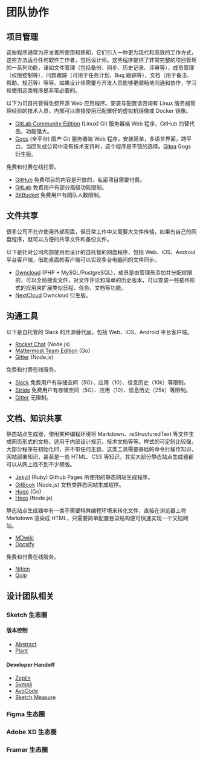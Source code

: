 # 团队协作

## 项目管理

这些程序通常为开发者所使用和熟知，它们引入一种更为现代和高效的工作方式，这些方法适合任何软件工作者，包括设计师。这些程序提供了非常完整的项目管理的一系列功能，诸如文件管理（包括备份、同步、历史记录、评审等），成员管理（权限控制等），问题跟踪（可用于任务计划、Bug 跟踪等），文档（用于备注、帮助、规范等）等等。如果设计师需要与开发人员能够更顺畅地沟通和协作，学习和使用这类程序是非常必要的。

以下为可自托管得免费开源 Web 应用程序。安装与配置请咨询有 Linux 服务器管理经验的技术人员，内部可以直接使用已配置好的虚拟机镜像或 Docker 镜像。

- [GitLab Community Edition](https://about.gitlab.com/downloads/) (Linux) Git 服务器端 Web 程序，GitHub 的替代品，功能强大。
- [Gogs](https://gogs.io/) (全平台) 国产 Git 服务器端 Web 程序，安装简单，多语言界面，跨平台。当团队或公司中没有技术支持时，这个程序是不错的选择。[Gitea](https://gitea.io) Gogs 衍生版。

免费和付费在线托管。

- [GitHub](https://github.com/) 免费项目的内容是开放的，私密项目需要付费。
- [GitLab](https://gitlab.com/) 免费用户有部分高级功能限制。
- [BitBucket](https://bitbucket.org/) 免费用户有团队人数限制。

## 文件共享

很多公司不允许使用外部网盘，但日常工作中又需要大文件传输，如果有自己的网盘程序，就可以方便的共享文件和备份文件。

以下是针对公司内部使用而设计的自托管的网盘程序，包括 Web、iOS、Android 平台客户端，借助桌面的客户端可以实现多台电脑间的文件同步。

- [Owncloud](https://owncloud.org/) (PHP + MySQL/PostgreSQL)，成员是由管理员添加并分配权限的，可以全局搜索文件，对文件评论和简单的历史版本，可以安装一些插件形式的应用来扩展类似日程、任务、文档等功能。
- [NextCloud](https://nextcloud.com/) Owncloud 衍生版。

## 沟通工具

以下是自托管的 Slack 的开源替代品，包括 Web、iOS、Android 平台客户端。

- [Rocket Chat](https://rocket.chat/) (Node.js)
- [Mattermost Team Edition](https://about.mattermost.com/download/) (Go)
- [Gitter](https://gitlab.com/gitlab-org/gitter/) (Node.js)

免费和付费在线服务。

- [Slack](https://slack.com/) 免费用户有存储空间（5G）、应用（10）、信息历史（10k）等限制。
- [Stride](https://www.stride.com/) 免费用户有存储空间（5G）、应用（10）、信息历史（25k）等限制。
- [Gitter](https://gitter.im/) 无限制。

## 文档、知识共享

静态站点生成器，使用某种编程环境将 Markdown、reStructuredText 等文件生成网页形式的文档，适用于内部设计规范，技术文档等等。样式的可定制比较强，大部分程序在初始化时，并不带任何主题，这类工具需要基础的命令行操作知识，网站部署知识，甚至是一些 HTML、CSS 等知识，其实大部分静态站点生成器都可以从网上找不到不少模版。

- [Jekyll](http://jekyllrb.com/) (Ruby) Github Pages 所使用的静态网站生成程序。
- [GitBook](https://github.com/GitbookIO) (Node.js) 文档类静态网站生成程序。
- [Hugo](http://gohugo.io/) (Go)
- [Hexo](https://hexo.io/) (Node.js)

静态站点生成器中有一类不需要特殊编程环境来转化文件，直接在浏览器上将 Markdown 渲染成 HTML，只需要简单配置目录结构便可快速实现一个文档网站。

- [MDwiki](https://github.com/Dynalon/mdwiki/)
- [Docsify](https://github.com/QingWei-Li/docsify)

免费和付费在线服务。

- [Nition](https://www.notion.so/)
- [Quip](https://quip.com/)

## 设计团队相关

### Sketch 生态圈

#### 版本控制

- [Abstract](https://www.goabstract.com/)
- [Plant](https://projects.plantapp.io/)

#### Developer Handoff

- [Zeplin](https://zeplin.io/)
- [Sympli](https://sympli.io/)
- [AvoCode](https://avocode.com/)
- [Sketch Measure](https://github.com/utom/sketch-measure)

### Figma 生态圈

### Adobe XD 生态圈

### Framer 生态圈